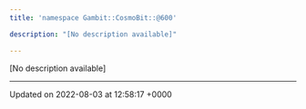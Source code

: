 ```yaml
---
title: 'namespace Gambit::CosmoBit::@600'

description: "[No description available]"

---
```







[No description available]






-------------------------------

Updated on 2022-08-03 at 12:58:17 +0000